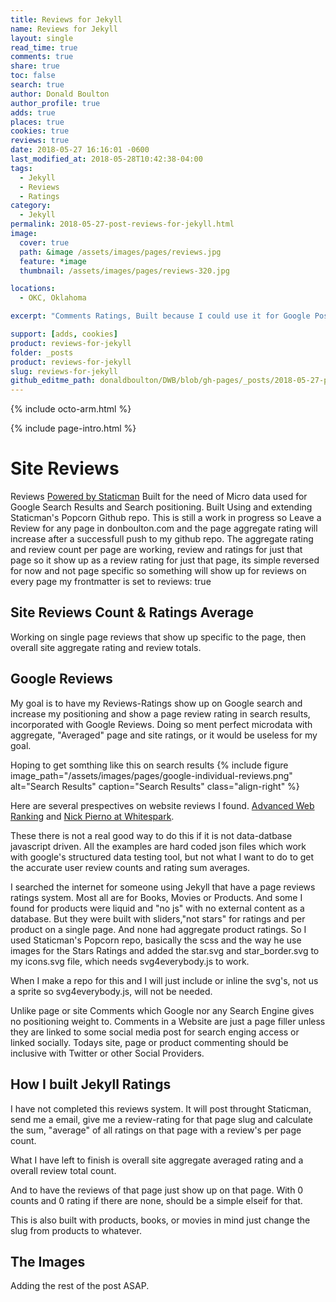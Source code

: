 ```yaml
---
title: Reviews for Jekyll
name: Reviews for Jekyll
layout: single
read_time: true
comments: true
share: true
toc: false
search: true
author: Donald Boulton
author_profile: true
adds: true
places: true
cookies: true
reviews: true
date: 2018-05-27 16:16:01 -0600
last_modified_at: 2018-05-28T10:42:38-04:00
tags:
  - Jekyll
  - Reviews
  - Ratings
category:
  - Jekyll
permalink: 2018-05-27-post-reviews-for-jekyll.html
image:
  cover: true
  path: &image /assets/images/pages/reviews.jpg
  feature: *image
  thumbnail: /assets/images/pages/reviews-320.jpg

locations:
  - OKC, Oklahoma

excerpt: "Comments Ratings, Built because I could use it for Google Positioning with correct microdata for Search Results with a page review and aggregate rating. Built Using and extending Staticman's Popcorn Github repo. This is still a work in progress so Leave a Review for any page in donboulton.com and the page aggregate rating will increase after a successfull push to my github repo, not quite finished yet learning liquid math??? The aggregate rating and review per page are working review and rate and it soon will show up as a rating on that page."

support: [adds, cookies]
product: reviews-for-jekyll
folder: _posts
product: reviews-for-jekyll
slug: reviews-for-jekyll
github_editme_path: donaldboulton/DWB/blob/gh-pages/_posts/2018-05-27-post-reviews-for-jekyll.md
---
```


{% include octo-arm.html %}

{% include page-intro.html %}

# Site Reviews

Reviews [Powered by Staticman](https://staticman.net) Built for the need of Micro data used for Google Search Results and Search positioning. Built Using and extending Staticman's Popcorn Github repo. This is still a work in progress so Leave a Review for any page in donboulton.com and the page aggregate rating will increase after a successfull push to my github repo. The aggregate rating and review count per page are working, review and ratings for just that page so it show up as a review rating for just that page, its simple reversed for now and not page specific so something will show up for reviews on every page my frontmatter is set to reviews: true

## Site Reviews Count & Ratings Average

Working on single page reviews that show up specific to the page, then overall site aggregate rating and review totals.

## Google Reviews

My goal is to have my Reviews-Ratings show up on Google search and increase my positioning and show a page review rating in search results, incorporated with Google Reviews.
Doing so ment perfect microdata with aggregate, "Averaged" page and site ratings, or it would be useless for my goal.

Hoping to get somthing like this on search results {% include figure image_path="/assets/images/pages/google-individual-reviews.png" alt="Search Results" caption="Search Results" class="align-right" %}

Here are several prespectives on website reviews I found. [Advanced Web Ranking](https://www.advancedwebranking.com/blog/how-to-use-schema-markup-for-reviews/) and [Nick Pierno at Whitespark](https://whitespark.ca/blog/how-to-use-aggregate-review-schema-to-get-stars-in-the-serps/).

These  there is not a real good way to do this if it is not data-datbase javascript driven. All the examples are hard coded json files which work with google's structured data testing tool, but not what I want to do to get the accurate user review counts and rating sum averages.

I searched the internet for someone using Jekyll that have a page reviews ratings system. Most all are for Books, Movies or Products. And some I found for products were liquid and "no js" with no external content as a database. But they were built with sliders,"not stars" for ratings and per product on a single page. And none had aggregate product ratings. So I used Staticman's Popcorn repo, basically the scss and the way he use images for the Stars Ratings and added the star.svg and star_border.svg to my icons.svg file, which needs svg4everybody.js to work.

When I make a repo for this and  I will just include or inline the svg's, not us a sprite so svg4everybody.js, will not be needed.

Unlike page or site Comments which Google nor any Search Engine gives no positioning weight to. Comments in a Website are just a page filler unless they are linked to some social media post for search enging access or linked socially. Todays site, page or product commenting should be inclusive with Twitter or other Social Providers.

## How I built Jekyll Ratings

I have not completed this reviews system. It will post throught Staticman, send me a email, give me a review-rating for that page slug and calculate the sum, "average" of all ratings on that page with a review's per page count.

What I have left to finish is overall site aggregate averaged rating and a overall review total count.

And to have the reviews of that page just show up on that page. With 0 counts and 0 rating if there are none, should be a simple elseif for that.

This is also built with products, books, or movies in mind just change the slug from products to whatever.

## The Images

Adding the rest of the post ASAP.